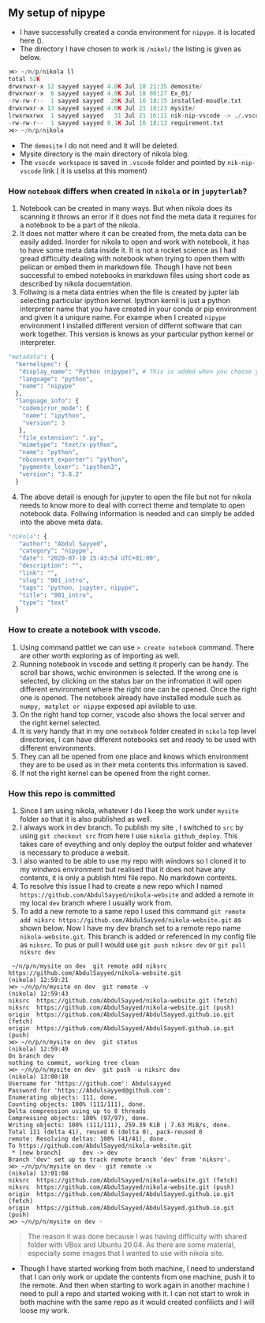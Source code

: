 <!--
.. title: nipype-workflow
.. slug: nipype-workflow
.. date: 2020-07-21 18:24:13 UTC+01:00
.. tags: 
.. category: nipype
.. link: 
.. description: 
.. type: text
.. author: Abdul Sayyed
.. summary: 
-->

## My setup of nipype

- I have successfully created a conda environment for `nipype`. it is located here ().
- The directory I have chosen to work is `/nikol/` the listing is given as below.

```py
⋊> ~/n/p/nikola ll                                                                                                         (base) 17:32:36
total 52K
drwxrwxr-x 12 sayyed sayyed 4.0K Jul 10 21:35 demosite/
drwxrwxr-x  6 sayyed sayyed 4.0K Jul 18 00:27 Ex_01/
-rw-rw-r--  1 sayyed sayyed  28K Jul 16 18:15 installed-moudle.txt
drwxrwxr-x 13 sayyed sayyed 4.0K Jul 21 18:23 mysite/
lrwxrwxrwx  1 sayyed sayyed   31 Jul 21 16:11 nik-nip-vscode -> ./.vscode/Nikola.code-workspace
-rw-rw-r--  1 sayyed sayyed 8.1K Jul 16 18:13 requirement.txt
⋊> ~/n/p/nikola    
```

- The `demosite` I do not need and it will be deleted.
- Mysite directory is the main directory of nikola blog.
- The `vsocde workspace` is saved in `.vscode` folder and pointed by `nik-nip-vscode` link ( it is uselss at this moment)

### How `notebook` differs when created in `nikola` or in `jupyterlab`?

1. Notebook can be created in many ways. But when nikola does its scanning it throws an error if it does not find the meta data it requires for a notebook  to be a part of the nikola.
2. It does not matter where it can be created from, the meta data can be easily added. Inorder for nikola to open and work with notebook, it has to have some meta data inside it. It is not a rocket science as I had gread difficulty dealing with notebook when trying to open them with pelican or embed them in markdown file. Though I have not been successful to embed notebooks in markdown files using short code as described by nikola docuemtation.
3. Follwing is a meta data entries when the file is created by jupter lab selecting particular ipython kernel. Ipython kernil is just a python interpreter name that you have created in your conda or pip environment and given it a uniqure name. For exampe when I created `nipype` environment I installed different version of differnt software that can work together. This version is knows as your particular python kernel or interpreter.

```py
"metadata": {
  "kernelspec": {
   "display_name": "Python (nipype)", # This is added when you choose you particular python kernel
   "language": "python",
   "name": "nipype"
  },
  "language_info": {
   "codemirror_mode": {
    "name": "ipython",
    "version": 3
   },
   "file_extension": ".py",
   "mimetype": "text/x-python",
   "name": "python",
   "nbconvert_exporter": "python",
   "pygments_lexer": "ipython3",
   "version": "3.8.2"
  }
```

4. The above detail is enough for jupyter to open the file but not for nikola needs to know more to deal with correct theme and template to open notebook data. Follwing information is needed and can simply be added into the above meta data.

```py
"nikola": {
   "author": "Abdul Sayyed",
   "category": "nipype",
   "date": "2020-07-10 15:43:54 UTC+01:00",
   "description": "",
   "link": "",
   "slug": "001_intro",
   "tags": "python, jupyter, nipype",
   "title": "001_intro",
   "type": "text"
  }

```
### How to create a notebook with vscode.

1. Using command pattlet we can use `> create notebook` command. There are other worth exploring as of importing as well.
2. Running notebook in vscode and setting it properly can be handy. The scroll bar shows, wchic environmen is selected. If the wrong one is selected, by clicking on the status bar on the infromation it will open different environment where the right one can be opened. Once the right one is opened. The notebook already have installed module such as `numpy, matplot or nipype` exposed api avilable to use.
3. On the right hand top corner, vscode also shows the local server and the right kernel selected.
4. It is very handy that in my one `notebook` folder created in `nikola` top level directories, I can have different notebooks set and ready to be used with different environments.
5. They can all be opened from one place and knows which environment they are to be used as in their meta contents this information is saved.
6. If not the right kernel can be opened from the right corner.

### How this repo is committed

1. Since I am using nikola, whatever I do I keep the work under `mysite` folder so that it is also published as well.
2. I always work in dev branch. To publish my site , I switched to `src` by using `git checkout src` from here I use `nikola github_deploy`. This takes care of eveything and only deploy the output folder and whatever is necessary to produce a websit.
3. I also wanted to be able to use my repo with windows so I cloned it to my windwos environment but realised that it does not have any contents, it is only a publish html file repo. No markdown contents.
4. To resolve this issue I had to create a new repo which I named `https://github.com/AbdulSayyed/nikola-website` and added a remote in my local `dev` branch where I usually work from.
5. To add a new remote to a same repo I used this command `git remote add niksrc https://github.com/AbdulSayyed/nikola-website.git` as shown below. Now I have my dev branch set to a remote repo name `nikola-website.git`. This branch is added or referenced in my config file as `niksrc`. To pus or pull I would use `git push niksrc dev` or `git pull niksrc dev`

```git
 ~/n/p/n/mysite on dev  git remote add niksrc https://github.com/AbdulSayyed/nikola-website.git                      (nikola) 12:59:21
⋊> ~/n/p/n/mysite on dev  git remote -v                                                                                (nikola) 12:59:43
niksrc	https://github.com/AbdulSayyed/nikola-website.git (fetch)
niksrc	https://github.com/AbdulSayyed/nikola-website.git (push)
origin	https://github.com/AbdulSayyed/AbdulSayyed.github.io.git (fetch)
origin	https://github.com/AbdulSayyed/AbdulSayyed.github.io.git (push)
⋊> ~/n/p/n/mysite on dev  git status                                                                                   (nikola) 12:59:49
On branch dev
nothing to commit, working tree clean
⋊> ~/n/p/n/mysite on dev  git push -u niksrc dev                                                                       (nikola) 13:00:10
Username for 'https://github.com': Abdulsayyed
Password for 'https://Abdulsayyed@github.com': 
Enumerating objects: 111, done.
Counting objects: 100% (111/111), done.
Delta compression using up to 8 threads
Compressing objects: 100% (97/97), done.
Writing objects: 100% (111/111), 259.39 KiB | 7.63 MiB/s, done.
Total 111 (delta 41), reused 6 (delta 0), pack-reused 0
remote: Resolving deltas: 100% (41/41), done.
To https://github.com/AbdulSayyed/nikola-website.git
 * [new branch]      dev -> dev
Branch 'dev' set up to track remote branch 'dev' from 'niksrc'.
⋊> ~/n/p/n/mysite on dev ◦ git remote -v                                                                               (nikola) 13:01:08
niksrc	https://github.com/AbdulSayyed/nikola-website.git (fetch)
niksrc	https://github.com/AbdulSayyed/nikola-website.git (push)
origin	https://github.com/AbdulSayyed/AbdulSayyed.github.io.git (fetch)
origin	https://github.com/AbdulSayyed/AbdulSayyed.github.io.git (push)
⋊> ~/n/p/n/mysite on dev ◦    
```

> The reason it was done because I was having difficulty with shared folder with VBox and Ubuntu 20.04. As there are some material, especially some images that I wanted to use with nikola site.

- Though I have started working from both machine, I need to understand that I can only work or update the contents from one machine, push it to the remote. And then when starting to work again in another machine I need to pull a repo and started woking with it. I can not start to wrok in both machine with the same repo as it would created confilicts and I will loose my work.


